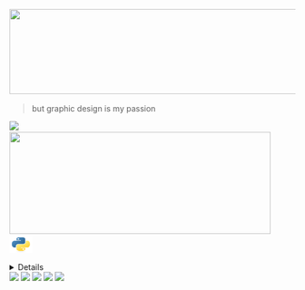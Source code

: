 
<p float="left">
  <img src="https://gcdnb.pbrd.co/images/fxDquASMcmPP.jpg?o=1" height="150" width="1000" />
</p>

> but graphic design is my passion

<div align="left">
  <a href="https://github.com/KobraPy">
  <img height="180em"  src="https://github-readme-stats.vercel.app/api?username=KobraPy&show_icons=true&theme=github_dark&include_all_commits=true&count_private=true"/>
</div>

<div align="left">  
   <img height="180em" img width="460" src="https://github-readme-stats.vercel.app/api/top-langs/?username=KobraPy&layout=compact&langs_count=7&theme=github_dark"/>
</div>

<div>
   <img align="center" alt="Rafa-Python" height="30" width="40" src="https://raw.githubusercontent.com/devicons/devicon/master/icons/python/python-original.svg">  
</div><br>

  
<details>
<summary>

#### **`Certificates`**

</summary>


[Data scientist at UniCV](https://unicv.edu.br/?gclid=Cj0KCQjwxb2XBhDBARIsAOjDZ362yEZwfhUBFMTne0VH5HxgbDPF2RKytKxgCsneFBiTxu81myaTYn0aAh-vEALw_wcB)<br>
Curso: [Programação em Python do básico ao avançado](https://www.udemy.com/certificate/UC-83ebeb4d-56d6-403f-af64-7a92a1e1fd8d/)<br>
Curso: [Formação Cientista de Dados: O Curso Completo](https://www.udemy.com/certificate/UC-6ff6aed3-a26c-4b4a-9791-73059998c1e0/)

  
</details>

<div> 
  <a href="https://www.youtube.com/channel/UCXba-ILfRpgyjY3xw9xzySg" target="_blank"><img src="https://img.shields.io/badge/YouTube-FF0000?style=for-the-badge&logo=youtube&logoColor=white" target="_blank"></a>
  <a href="https://www.instagram.com/kobrapy/" target="_blank"><img src="https://img.shields.io/badge/-Instagram-%23E4405F?style=for-the-badge&logo=instagram&logoColor=white" target="_blank"></a>
 	<a href="https://www.twitch.tv/pork_shop" target="_blank"><img src="https://img.shields.io/badge/Twitch-9146FF?style=for-the-badge&logo=twitch&logoColor=white" target="_blank"></a>
  <a href = "mailto:stq.denis@gmail.com"><img src="https://img.shields.io/badge/-Gmail-%23333?style=for-the-badge&logo=gmail&logoColor=white" target="_blank"></a>
  <a href="https://www.linkedin.com/in/stqdenis/" target="_blank"><img src="https://img.shields.io/badge/-LinkedIn-%230077B5?style=for-the-badge&logo=linkedin&logoColor=white" target="_blank"></a> 

  <!---
activate snake animation
![Snake animation](https://github.com/KobraPy/KobraPy/blob/output/github-contribution-grid-snake.svg)


Images side by side if they're small
<p float="left">
  <img src="https://i.stack.imgur.com/vqZfq.png?s=256&g=1" width="100" />
  <img src="https://i.stack.imgur.com/vqZfq.png?s=256&g=1" width="100" /> 
  <img src="https://i.stack.imgur.com/vqZfq.png?s=256&g=1" width="100" />
</p>


Link in words

**The quick brown [fox][1], jumped over the lazy [dog][2].**

[1]: https://raw.githubusercontent.com/devicons/devicon/master/icons/python/python-original.svg "Wikipedia: Fox"
[2]: https://en.wikipedia.org/wiki/Dog "Wikipedia: Dog"



              Create table
Solarized dark             |  Solarized Ocean
:-------------------------:|:-------------------------:
![](https://...Dark.png)  |  ![](https://...Ocean.png)


Syntax highlight for languages
```python
   [def teste():
      pass]
```

Links with icons for langauges
<div style="display: inline_block"><br>
  <img align="center" alt="Rafa-Js" height="30" width="40" src="https://raw.githubusercontent.com/devicons/devicon/master/icons/javascript/javascript-plain.svg">
  <img align="center" alt="Rafa-Ts" height="30" width="40" src="https://raw.githubusercontent.com/devicons/devicon/master/icons/typescript/typescript-plain.svg">
  <img align="center" alt="Rafa-React" height="30" width="40" src="https://raw.githubusercontent.com/devicons/devicon/master/icons/react/react-original.svg">
  <img align="center" alt="Rafa-HTML" height="30" width="40" src="https://raw.githubusercontent.com/devicons/devicon/master/icons/html5/html5-original.svg">
  <img align="center" alt="Rafa-CSS" height="30" width="40" src="https://raw.githubusercontent.com/devicons/devicon/master/icons/css3/css3-original.svg">
  
  <img align="center" alt="Rafa-Csharp" height="30" width="40" src="https://raw.githubusercontent.com/devicons/devicon/master/icons/csharp/csharp-original.svg">
  <img align="right" alt="Rafa-pic" height="150" style="border-radius:50px;" src="https://media.discordapp.net/attachments/639956127056134178/890373478988013628/Publicacoes_Instagram_1_1.png?width=676&height=676">---!>

  

 

 


